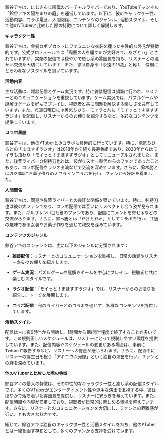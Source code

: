 鈴谷アキは、にじさんじ所属のバーチャルライバーであり、YouTubeチャンネル「鈴谷アキの陽だまりの庭」を運営しています。以下に、彼のキャラクター性、活動内容、コラボ履歴、人間関係、コンテンツのジャンル、活動スタイル、そして他のVTuberと比較した際の特徴について詳しく解説します。

**キャラクター性**

鈴谷アキは、金髪のボブカットにフェミニンな衣装を纏った中性的な外見が特徴的です。公式プロフィールでは「周囲の人を騙すのが大好きで、あざとい」とされていますが、実際の配信では穏やかで癒し系の雰囲気を持ち、リスナーとの温かい交流を大切にしています。また、彼は自身を「永遠の15歳」と称し、性別にとらわれないスタイルを貫いています。

**活動内容**

主な活動は、雑談配信とゲーム実況です。特に雑談配信は頻繁に行われ、リスナーとのコミュニケーションを重視しています。ゲーム実況では、パズルゲームや謎解きゲームを好んでプレイし、視聴者と共に問題を解決する楽しさを共有しています。また、毎週日曜日には勇気ちひろ、モイラと共に「モイっと！まほすずラジオ」を配信し、リスナーからのお便りを紹介するなど、多彩なコンテンツを提供しています。

**コラボ履歴**

鈴谷アキは、他のVTuberとのコラボも積極的に行っています。特に、勇気ちひろとの「まほすずラジオ」は2018年から続く長寿番組であり、2020年からはモイラも加わり「モイっと！まほすずラジオ」としてリニューアルされました。また、後輩ライバーの剣持刀也とは、彼がリスナー時代からのファンであったこともあり、コラボ配信やラジオ出演などで交流を深めています。さらに、鈴木勝とは2023年にお菓子作りのオフラインコラボを行い、ファンから好評を得ました。

**人間関係**

鈴谷アキは、同期や後輩ライバーとの良好な関係を築いています。特に、剣持刀也は彼の大ファンであり、コラボ配信では互いにリスペクトし合う姿が見られます。また、ギルザレンIII世も彼のファンであり、配信にコメントを寄せるなどの交流があります。さらに、鈴木勝とは「鈴谷と鈴木」としてコラボを行い、共通の趣味である女装やお菓子作りを通じて親交を深めています。

**コンテンツのジャンル**

鈴谷アキのコンテンツは、主に以下のジャンルに分類されます：

- **雑談配信**：リスナーとのコミュニケーションを重視し、日常の話題やリスナーからのお便りを紹介します。

- **ゲーム実況**：パズルゲームや謎解きゲームを中心にプレイし、視聴者と共に楽しむスタイルです。

- **ラジオ配信**：「モイっと！まほすずラジオ」では、リスナーからのお便りを紹介し、トークを展開します。

- **コラボ配信**：他のライバーとのコラボを通じて、多様なコンテンツを提供しています。

**活動スタイル**

配信は主に夜9時半から開始し、1時間から1時間半程度で終了することが多いです。この規則正しいスケジュールは、リスナーにとって視聴しやすい環境を提供しています。また、配信内容やスケジュールの変更がある場合は、事前にTwitterで報告するなど、リスナーへの配慮が感じられます。さらに、配信中にリスナーの誕生日を祝う「アキニウム光線」という独自の演出を行い、ファンとの絆を深めています。

**他のVTuberと比較した際の特徴**

鈴谷アキの最大の特徴は、その中性的なキャラクター性と癒し系の配信スタイルです。多くのVTuberがエンターテイメント性や派手な演出を重視する中、彼は穏やかで落ち着いた雰囲気を提供し、リスナーに安らぎを与えています。また、配信時間や内容が安定しており、視聴者が日常的に楽しめる環境を整えています。さらに、リスナーとのコミュニケーションを大切にし、ファンとの距離感が近いことも大きな魅力です。

総じて、鈴谷アキは独自のキャラクター性と活動スタイルを持ち、他のVTuberとは一線を画す存在として、多くのファンから支持を受けています。 